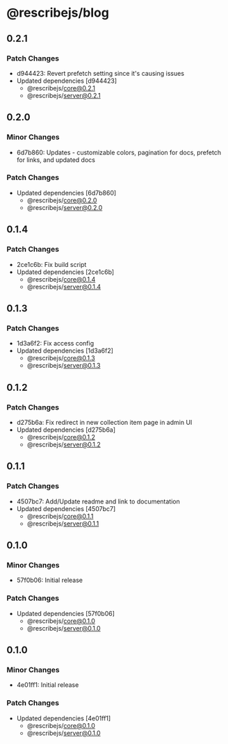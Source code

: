 # @rescribejs/blog

## 0.2.1

### Patch Changes

-   d944423: Revert prefetch setting since it's causing issues
-   Updated dependencies [d944423]
    -   @rescribejs/core@0.2.1
    -   @rescribejs/server@0.2.1

## 0.2.0

### Minor Changes

-   6d7b860: Updates - customizable colors, pagination for docs, prefetch for links, and updated docs

### Patch Changes

-   Updated dependencies [6d7b860]
    -   @rescribejs/core@0.2.0
    -   @rescribejs/server@0.2.0

## 0.1.4

### Patch Changes

-   2ce1c6b: Fix build script
-   Updated dependencies [2ce1c6b]
    -   @rescribejs/core@0.1.4
    -   @rescribejs/server@0.1.4

## 0.1.3

### Patch Changes

-   1d3a6f2: Fix access config
-   Updated dependencies [1d3a6f2]
    -   @rescribejs/core@0.1.3
    -   @rescribejs/server@0.1.3

## 0.1.2

### Patch Changes

-   d275b6a: Fix redirect in new collection item page in admin UI
-   Updated dependencies [d275b6a]
    -   @rescribejs/core@0.1.2
    -   @rescribejs/server@0.1.2

## 0.1.1

### Patch Changes

-   4507bc7: Add/Update readme and link to documentation
-   Updated dependencies [4507bc7]
    -   @rescribejs/core@0.1.1
    -   @rescribejs/server@0.1.1

## 0.1.0

### Minor Changes

-   57f0b06: Initial release

### Patch Changes

-   Updated dependencies [57f0b06]
    -   @rescribejs/core@0.1.0
    -   @rescribejs/server@0.1.0

## 0.1.0

### Minor Changes

-   4e01ff1: Initial release

### Patch Changes

-   Updated dependencies [4e01ff1]
    -   @rescribejs/core@0.1.0
    -   @rescribejs/server@0.1.0

